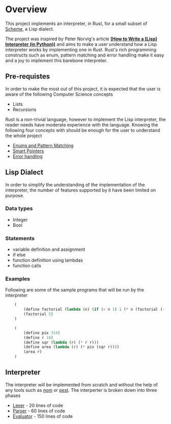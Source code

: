 # Overview

This project implements an interpreter, in Rust, for a small subset of [Scheme](https://en.wikipedia.org/wiki/Scheme_(programming_language)), a Lisp dialect.

The project was inspired by Peter Norvig's article [**(How to Write a (Lisp) Interpreter (in Python))**](http://www.norvig.com/lispy.html) and aims to make a user understand how a Lisp interpreter works by implementing one in Rust. Rust's rich programming constructs such as enum, pattern matching and error handling make it easy and a joy to implement this barebone interpreter. 

## Pre-requistes
In order to make the most out of this project, it is expected that the user is aware of the following Computer Science concepts

- Lists
- Recursions 

Rust is a non-trivial language, however to implement the Lisp interpreter, the reader needs have moderate experience with the language. Knowing the following four concepts with should be enough for the user to understand the whole project 

- [Enums and Pattern Matching](https://doc.rust-lang.org/book/ch06-00-enums.html)
- [Smart Pointers](https://doc.rust-lang.org/book/ch15-00-smart-pointers.html)
- [Error handling](https://doc.rust-lang.org/book/ch09-00-error-handling.html)

## Lisp Dialect

In order to simplify the understanding of the implementation of the interpreter, the number of features supported by it have been limited on purpose.

### Data types
- Integer
- Bool

### Statements
- variable definition and assignment
- if else
- function definition using lambdas
- function calls

### Examples

Following are some of the sample programs that will be run by the interpreter

```lisp
    (
        (define factorial (lambda (n) (if (< n 1) 1 (* n (factorial (- n 1))))))
        (factorial 5)
    )
```

```lisp
    (
        (define pix 314)
        (define r 10)
        (define sqr (lambda (r) (* r r)))
        (define area (lambda (r) (* pix (sqr r))))
        (area r)
    )
```

## Interpreter

The interpreter will be implemented from scratch and without the help of any tools such as [nom](https://docs.rs/nom/latest/nom/) or [pest](https://pest.rs/). The interperter is broken down into three phases

- [Lexer](./lexer.md) - 20 lines of code
- [Parser](./parser.md) - 60 lines of code
- [Evaluator](./evaluator.md) - 150 lines of code

